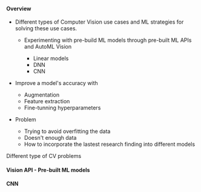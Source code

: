 #### Overview

- Different types of Computer Vision use cases and ML strategies for solving these use cases.
    
    - Experimenting with pre-build ML models through pre-built ML APIs and AutoML Vision
        
        - Linear models
        - DNN
        - CNN
            
- Improve a model's accuracy with
    
    - Augmentation
    - Feature extraction
    - Fine-tunning hyperparameters
        
- Problem
    
    - Trying to avoid overfitting the data
    - Doesn't enough data
    - How to incorporate the lastest research finding into different models

Different type of CV problems

#### Vision API - Pre-built ML models

#### CNN